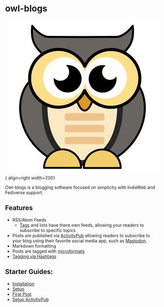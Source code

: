 # owl-blogs

![owl-blogs Mascot](assets/owl.svg){ align=right width=200}

Owl-blogs is a blogging software focused on simplicity with IndieWeb and Fediverse support.


## Features

- RSS/Atom Feeds
    - [Tags](features/tags.md) and lists have there own feeds, allowing your readers to subscribe to specific topics
- Posts are published via [ActivityPub](https://activitypub.rocks/) allowing readers to subscribe to your blog using their favorite social media app, such as [Mastodon](https://joinmastodon.org/).
- Markdown formatting
- Posts are tagged with [microformats](http://microformats.org/wiki/Main_Page)
- [Tagging via Hashtags](features/tags.md)

## Starter Guides:

- [Installation](user-guide/installation.md)
- [Setup](user-guide/setup.md)
- [First Post](user-guide/first_post.md)
- [Setup ActivtiyPub](user-guide/setup_activtiy_pub.md)


